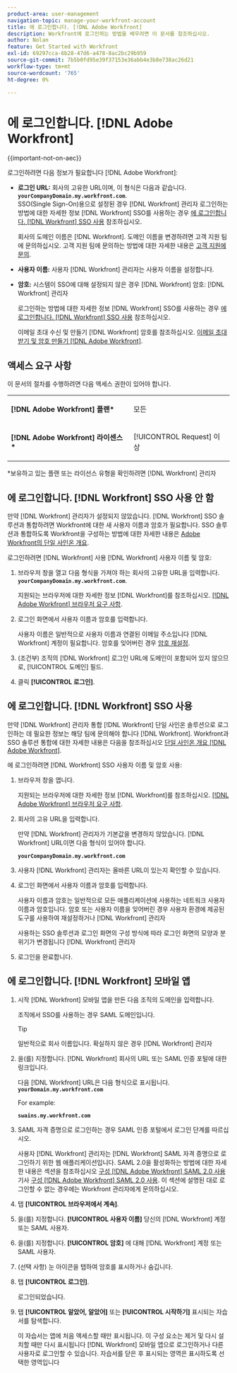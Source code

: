 ```yaml
---
product-area: user-management
navigation-topic: manage-your-workfront-account
title: 에 로그인합니다. [!DNL Adobe Workfront]
description: Workfront에 로그인하는 방법을 배우려면 이 문서를 참조하십시오.
author: Nolan
feature: Get Started with Workfront
exl-id: 69297cca-6b28-47d6-a478-8ac2bc29b959
source-git-commit: 7b5b0fd95e39f37153e36abb4e3b8e738ac26d21
workflow-type: tm+mt
source-wordcount: '765'
ht-degree: 0%

---
```


# 에 로그인합니다. [!DNL Adobe Workfront]

{{important-not-on-aec}}

로그인하려면 다음 정보가 필요합니다 [!DNL Adobe Workfront]:

* **로그인 URL:** 회사의 고유한 URL이며, 이 형식은 다음과 같습니다. **`yourCompanyDomain.my.workfront.com`**.\
   SSO(Single Sign-On)용으로 설정된 경우 [!DNL Workfront] 관리자 로그인하는 방법에 대한 자세한 정보 [!DNL Workfront] SSO를 사용하는 경우 [에 로그인합니다. [!DNL Workfront] SSO 사용](#log-in-to-workfront-with-sso) 참조하십시오.

   회사의 도메인 이름은 [!DNL Workfront]. 도메인 이름을 변경하려면 고객 지원 팀에 문의하십시오. 고객 지원 팀에 문의하는 방법에 대한 자세한 내용은 [고객 지원에 문의](../../../workfront-basics/tips-tricks-and-troubleshooting/contact-customer-support.md).

* **사용자 이름:** 사용자 [!DNL Workfront] 관리자는 사용자 이름을 설정합니다.
* **암호:** 시스템이 SSO에 대해 설정되지 않은 경우 [!DNL Workfront] 암호: [!DNL Workfront] 관리자

   로그인하는 방법에 대한 자세한 정보 [!DNL Workfront] SSO를 사용하는 경우 [에 로그인합니다. [!DNL Workfront] SSO 사용](#log-in-to-workfront-with-sso) 참조하십시오.

   이메일 초대 수신 및 만들기 [!DNL Workfront] 암호를 참조하십시오. [이메일 초대 받기 및 암호 만들기 [!DNL Adobe Workfront]](../../../workfront-basics/manage-your-account-and-profile/managing-your-workfront-account/receive-email-invitations.md).

## 액세스 요구 사항

이 문서의 절차를 수행하려면 다음 액세스 권한이 있어야 합니다.

<table style="table-layout:auto"> 
 <col> 
 </col> 
 <col> 
 </col> 
 <tbody> 
  <tr> 
   <td role="rowheader"><strong>[!DNL Adobe Workfront] 플랜*</strong></td> 
   <td> <p>모든</p> </td> 
  </tr> 
  <tr> 
   <td role="rowheader"><strong>[!DNL Adobe Workfront] 라이센스*</strong></td> 
   <td> <p>[!UICONTROL Request] 이상</p> </td> 
  </tr> 
 </tbody> 
</table>

&#42;보유하고 있는 플랜 또는 라이선스 유형을 확인하려면 [!DNL Workfront] 관리자

## 에 로그인합니다. [!DNL Workfront] SSO 사용 안 함

만약 [!DNL Workfront] 관리자가 설정되지 않았습니다. [!DNL Workfront] SSO 솔루션과 통합하려면 Workfront에 대한 새 사용자 이름과 암호가 필요합니다. SSO 솔루션과 통합하도록 Workfront을 구성하는 방법에 대한 자세한 내용은 [Adobe Workfront의 단일 사인온 개요](../../../administration-and-setup/add-users/single-sign-on/sso-in-workfront.md).

로그인하려면 [!DNL Workfront] 사용 [!DNL Workfront] 사용자 이름 및 암호:

1. 브라우저 창을 열고 다음 형식을 가져야 하는 회사의 고유한 URL을 입력합니다. **`yourCompanyDomain.my.workfront.com`**.

   지원되는 브라우저에 대한 자세한 정보 [!DNL Workfront]를 참조하십시오. [[!DNL Adobe Workfront] 브라우저 요구 사항](../../../workfront-basics/workfront-browser-requirements.md).

1. 로그인 화면에서 사용자 이름과 암호를 입력합니다.

   사용자 이름은 일반적으로 사용자 이름과 연결된 이메일 주소입니다 [!DNL Workfront] 계정이 필요합니다. 암호를 잊어버린 경우 [암호 재설정](../../../workfront-basics/manage-your-account-and-profile/managing-your-workfront-account/reset-your-password.md).

1. (조건부) 조직의 [!DNL Workfront] 로그인 URL에 도메인이 포함되어 있지 않으므로, [!UICONTROL 도메인] 필드.
1. 클릭 **[!UICONTROL 로그인]**.

## 에 로그인합니다. [!DNL Workfront] SSO 사용

만약 [!DNL Workfront] 관리자 통합 [!DNL Workfront] 단일 사인온 솔루션으로 로그인하는 데 필요한 정보는 해당 팀에 문의해야 합니다 [!DNL Workfront]. Workfront과 SSO 솔루션 통합에 대한 자세한 내용은 다음을 참조하십시오 [단일 사인온 개요 [!DNL Adobe Workfront]](../../../administration-and-setup/add-users/single-sign-on/sso-in-workfront.md).

에 로그인하려면 [!DNL Workfront] SSO 사용자 이름 및 암호 사용:

1. 브라우저 창을 엽니다.

   지원되는 브라우저에 대한 자세한 정보 [!DNL Workfront]를 참조하십시오. [[!DNL Adobe Workfront] 브라우저 요구 사항](../../../workfront-basics/workfront-browser-requirements.md).

1. 회사의 고유 URL을 입력합니다.

   만약 [!DNL Workfront] 관리자가 기본값을 변경하지 않았습니다. [!DNL Workfront] URL이면 다음 형식이 있어야 합니다.

   **`yourCompanyDomain.my.workfront.com`**

1. 사용자 [!DNL Workfront] 관리자는 올바른 URL이 있는지 확인할 수 있습니다.
1. 로그인 화면에서 사용자 이름과 암호를 입력합니다.

   사용자 이름과 암호는 일반적으로 모든 애플리케이션에 사용하는 네트워크 사용자 이름과 암호입니다. 암호 또는 사용자 이름을 잊어버린 경우 사용자 환경에 제공된 도구를 사용하여 재설정하거나 [!DNL Workfront] 관리자

   사용하는 SSO 솔루션과 로그인 화면의 구성 방식에 따라 로그인 화면의 모양과 분위기가 변경됩니다 [!DNL Workfront] 관리자

1. 로그인을 완료합니다.

## 에 로그인합니다. [!DNL Workfront] 모바일 앱

1. 시작 [!DNL Workfront] 모바일 앱을 만든 다음 조직의 도메인을 입력합니다.

   조직에서 SSO를 사용하는 경우 SAML 도메인입니다.

   >[!TIP]
   >
   >일반적으로 회사 이름입니다. 확실하지 않은 경우 [!DNL Workfront] 관리자

1. 을(를) 지정합니다. [!DNL Workfront] 회사의 URL 또는 SAML 인증 포털에 대한 링크입니다.

   다음 [!DNL Workfront] URL은 다음 형식으로 표시됩니다.
   **`yourDomain.my.workfront.com`**

   For example:

   **`swains.my.workfront.com`**

1. SAML 자격 증명으로 로그인하는 경우 SAML 인증 포털에서 로그인 단계를 따르십시오.

   사용자 [!DNL Workfront] 관리자는 [!DNL Workfront] SAML 자격 증명으로 로그인하기 위한 웹 애플리케이션입니다. SAML 2.0을 활성화하는 방법에 대한 자세한 내용은 섹션을 참조하십시오 [구성 [!DNL Adobe Workfront] SAML 2.0 사용](../../../administration-and-setup/add-users/single-sign-on/configure-workfront-saml-2.md#saml-with-workfront-web-app) 기사 [구성 [!DNL Adobe Workfront] SAML 2.0 사용](../../../administration-and-setup/add-users/single-sign-on/configure-workfront-saml-2.md). 이 섹션에 설명된 대로 로그인할 수 없는 경우에는 Workfront 관리자에게 문의하십시오.

1. 탭 **[!UICONTROL 브라우저에서 계속]**.
1. 을(를) 지정합니다. **[!UICONTROL 사용자 이름]** 당신의 [!DNL Workfront] 계정 또는 SAML 사용자.
1. 을(를) 지정합니다. **[!UICONTROL 암호]** 에 대해 [!DNL Workfront] 계정 또는 SAML 사용자.
1. (선택 사항) 눈 아이콘을 탭하여 암호를 표시하거나 숨깁니다.
1. 탭 **[!UICONTROL 로그인]**.

   로그인되었습니다.

1. 탭 **[!UICONTROL 알았어, 알았어]** 또는 **[!UICONTROL 시작하기]** 표시되는 자습서를 탐색합니다.

   이 자습서는 앱에 처음 액세스할 때만 표시됩니다. 이 구성 요소는 제거 및 다시 설치할 때만 다시 표시됩니다 [!DNL Workfront] 모바일 앱으로 로그인하거나 다른 사용자로 로그인할 수 있습니다. 자습서를 닫은 후 표시되는 영역은 표시하도록 선택한 영역입니다
